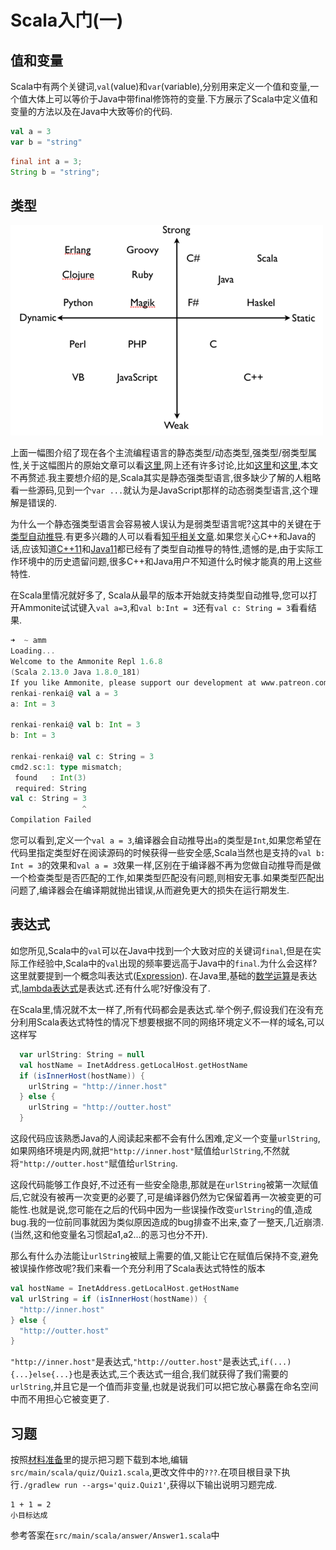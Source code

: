 # Scala入门(一)

## 值和变量

Scala中有两个关键词,`val`(value)和`var`(variable),分别用来定义一个值和变量,一个值大体上可以等价于Java中带final修饰符的变量.下方展示了Scala中定义值和变量的方法以及在Java中大致等价的代码.

```scala tab=Scala
val a = 3
var b = "string"
```

```java tab=Java
final int a = 3;
String b = "string";
```

## 类型

![image](images/tumblr_lylhmlhD061qd12yo.png)

上面一幅图介绍了现在各个主流编程语言的静态类型/动态类型,强类型/弱类型属性,关于这幅图片的原始文章可以看[这里](https://dustyprogrammer-blog.tumblr.com/post/16746798643/should-your-start-up-go-static-or-dynamic),网上还有许多讨论,比如[这里](https://segmentfault.com/a/1190000012372372)和[这里](https://www.zhihu.com/question/19918532),本文不再赘述.我主要想介绍的是,Scala其实是静态强类型语言,很多缺少了解的人粗略看一些源码,见到一个`var ...`就认为是JavaScript那样的动态弱类型语言,这个理解是错误的. 

为什么一个静态强类型语言会容易被人误认为是弱类型语言呢?这其中的关键在于[类型自动推导](https://zh.wikipedia.org/wiki/%E7%B1%BB%E5%9E%8B%E6%8E%A8%E8%AE%BA).有更多兴趣的人可以看看[知乎相关文章](https://www.zhihu.com/search?type=content&q=%E7%B1%BB%E5%9E%8B%E6%8E%A8%E5%AF%BC).如果您关心C++和Java的话,应该知道[C++11](https://en.cppreference.com/w/cpp/language/auto)和[Java11](https://openjdk.java.net/projects/amber/LVTIFAQ.html)都已经有了类型自动推导的特性,遗憾的是,由于实际工作环境中的历史遗留问题,很多C++和Java用户不知道什么时候才能真的用上这些特性.

在Scala里情况就好多了, Scala从最早的版本开始就支持类型自动推导,您可以打开Ammonite试试键入`val a=3`,和`val b:Int = 3`还有`val c: String = 3`看看结果.

```scala
➜  ~ amm
Loading...
Welcome to the Ammonite Repl 1.6.8
(Scala 2.13.0 Java 1.8.0_181)
If you like Ammonite, please support our development at www.patreon.com/lihaoyi
renkai-renkai@ val a = 3
a: Int = 3

renkai-renkai@ val b: Int = 3
b: Int = 3

renkai-renkai@ val c: String = 3
cmd2.sc:1: type mismatch;
 found   : Int(3)
 required: String
val c: String = 3
                ^
Compilation Failed
```

您可以看到,定义一个`val a = 3`,编译器会自动推导出`a`的类型是`Int`,如果您希望在代码里指定类型好在阅读源码的时候获得一些安全感,Scala当然也是支持的`val b: Int = 3`的效果和`val a = 3`效果一样,区别在于编译器不再为您做自动推导而是做一个检查类型是否匹配的工作,如果类型匹配没有问题,则相安无事.如果类型匹配出问题了,编译器会在编译期就抛出错误,从而避免更大的损失在运行期发生.  

## 表达式

如您所见,Scala中的`val`可以在Java中找到一个大致对应的关键词`final`,但是在实际工作经验中,Scala中的`val`出现的频率要远高于Java中的`final`.为什么会这样?这里就要提到一个概念叫表达式([Expression](https://en.wikipedia.org/wiki/Expression_(computer_science))). 在Java里,基础的[数学运算](https://docs.oracle.com/javase/tutorial/java/nutsandbolts/expressions.html)是表达式,[lambda表达式](https://docs.oracle.com/javase/tutorial/java/javaOO/lambdaexpressions.html)是表达式.还有什么呢?好像没有了.

在Scala里,情况就不太一样了,所有代码都会是表达式.举个例子,假设我们在没有充分利用Scala表达式特性的情况下想要根据不同的网络环境定义不一样的域名,可以这样写

```scala
  var urlString: String = null
  val hostName = InetAddress.getLocalHost.getHostName
  if (isInnerHost(hostName)) {
    urlString = "http://inner.host"
  } else {
    urlString = "http://outter.host"
  }
```

这段代码应该熟悉Java的人阅读起来都不会有什么困难,定义一个变量`urlString`,如果网络环境是内网,就把`"http://inner.host"`赋值给`urlString`,不然就将`"http://outter.host"`赋值给`urlString`.

这段代码能够工作良好,不过还有一些安全隐患,那就是在`urlString`被第一次赋值后,它就没有被再一次变更的必要了,可是编译器仍然为它保留着再一次被变更的可能性.也就是说,您可能在之后的代码中因为一些误操作改变`urlString`的值,造成bug.我的一位前同事就因为类似原因造成的bug排查不出来,查了一整天,几近崩溃.(当然,这和他变量名习惯起a1,a2...的恶习也分不开).

那么有什么办法能让`urlString`被赋上需要的值,又能让它在赋值后保持不变,避免被误操作修改呢?我们来看一个充分利用了Scala表达式特性的版本

```scala
val hostName = InetAddress.getLocalHost.getHostName
val urlString = if (isInnerHost(hostName)) {
  "http://inner.host"
} else {
  "http://outter.host"
}
```

`"http://inner.host"`是表达式,`"http://outter.host"`是表达式,`if(...) {...}else{...}`也是表达式,三个表达式一组合,我们就获得了我们需要的`urlString`,并且它是一个值而非变量,也就是说我们可以把它放心暴露在命名空间中而不用担心它被变更了.

## 习题

按照[材料准备](site:/index.md#习题集)里的提示把习题下载到本地,编辑`src/main/scala/quiz/Quiz1.scala`,更改文件中的`???`.在项目根目录下执行`./gradlew run --args='quiz.Quiz1'`,获得以下输出说明习题完成.

```
1 + 1 = 2
小目标达成
```

参考答案在`src/main/scala/answer/Answer1.scala`中